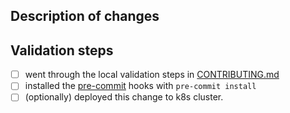 ## Description of changes

<!--
Describe your changes.
-->

## Validation steps

<!--
Add any additional context you deem helpful.
-->

- [ ] went through the local validation steps in [CONTRIBUTING.md](../CONTRIBUTING.md)
- [ ] installed the [pre-commit](https://pre-commit.com) hooks with `pre-commit install`
- [ ] (optionally) deployed this change to k8s cluster.
